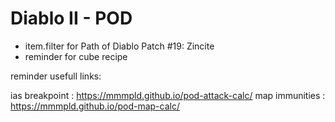 # Diablo II - POD

+ item.filter for Path of Diablo Patch #19: Zincite
+ reminder for cube recipe

reminder usefull links:

ias breakpoint : https://mmmpld.github.io/pod-attack-calc/
map immunities : https://mmmpld.github.io/pod-map-calc/

